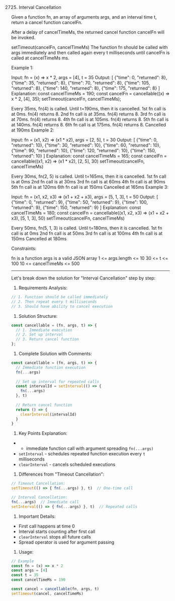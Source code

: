 2725. Interval Cancellation

Given a function fn, an array of arguments args, and an interval time t, return a cancel function cancelFn.

After a delay of cancelTimeMs, the returned cancel function cancelFn will be invoked.

setTimeout(cancelFn, cancelTimeMs)
The function fn should be called with args immediately and then called again every t milliseconds until cancelFn is called at cancelTimeMs ms.



Example 1:

Input: fn = (x) => x * 2, args = [4], t = 35
Output:
[
{"time": 0, "returned": 8},
{"time": 35, "returned": 8},
{"time": 70, "returned": 8},
{"time": 105, "returned": 8},
{"time": 140, "returned": 8},
{"time": 175, "returned": 8}
]
Explanation:
const cancelTimeMs = 190;
const cancelFn = cancellable((x) => x * 2, [4], 35);
setTimeout(cancelFn, cancelTimeMs);

Every 35ms, fn(4) is called. Until t=190ms, then it is cancelled.
1st fn call is at 0ms. fn(4) returns 8.
2nd fn call is at 35ms. fn(4) returns 8.
3rd fn call is at 70ms. fn(4) returns 8.
4th fn call is at 105ms. fn(4) returns 8.
5th fn call is at 140ms. fn(4) returns 8.
6th fn call is at 175ms. fn(4) returns 8.
Cancelled at 190ms
Example 2:

Input: fn = (x1, x2) => (x1 * x2), args = [2, 5], t = 30
Output:
[
{"time": 0, "returned": 10},
{"time": 30, "returned": 10},
{"time": 60, "returned": 10},
{"time": 90, "returned": 10},
{"time": 120, "returned": 10},
{"time": 150, "returned": 10}
]
Explanation:
const cancelTimeMs = 165;
const cancelFn = cancellable((x1, x2) => (x1 * x2), [2, 5], 30)
setTimeout(cancelFn, cancelTimeMs)

Every 30ms, fn(2, 5) is called. Until t=165ms, then it is cancelled.
1st fn call is at 0ms
2nd fn call is at 30ms
3rd fn call is at 60ms
4th fn call is at 90ms
5th fn call is at 120ms
6th fn call is at 150ms
Cancelled at 165ms
Example 3:

Input: fn = (x1, x2, x3) => (x1 + x2 + x3), args = [5, 1, 3], t = 50
Output:
[
{"time": 0, "returned": 9},
{"time": 50, "returned": 9},
{"time": 100, "returned": 9},
{"time": 150, "returned": 9}
]
Explanation:
const cancelTimeMs = 180;
const cancelFn = cancellable((x1, x2, x3) => (x1 + x2 + x3), [5, 1, 3], 50)
setTimeout(cancelFn, cancelTimeMs)

Every 50ms, fn(5, 1, 3) is called. Until t=180ms, then it is cancelled.
1st fn call is at 0ms
2nd fn call is at 50ms
3rd fn call is at 100ms
4th fn call is at 150ms
Cancelled at 180ms


Constraints:

fn is a function
args is a valid JSON array
1 <= args.length <= 10
30 <= t <= 100
10 <= cancelTimeMs <= 500


---


Let's break down the solution for "Interval Cancellation" step by step:
1. Requirements Analysis:
``` javascript
// 1. Function should be called immediately
// 2. Then repeat every t milliseconds
// 3. Should have ability to cancel execution
```
1. Solution Structure:
``` javascript
const cancellable = (fn, args, t) => {
  // 1. Immediate execution
  // 2. Set up interval
  // 3. Return cancel function
};
```
1. Complete Solution with Comments:
``` javascript
const cancellable = (fn, args, t) => {
  // Immediate function execution
  fn(...args)
  
  // Set up interval for repeated calls
  const intervalId = setInterval(() => {
    fn(...args)
  }, t)
  
  // Return cancel function
  return () => {
    clearInterval(intervalId)
  }
}
```
1. Key Points Explanation:

- - immediate function call with argument spreading `fn(...args)`
- `setInterval` - schedules repeated function execution every `t` milliseconds
- `clearInterval` - cancels scheduled executions

1. Differences from "Timeout Cancellation":
``` javascript
// Timeout Cancellation:
setTimeout(() => { fn(...args) }, t)  // One-time call

// Interval Cancellation:
fn(...args)  // Immediate call
setInterval(() => { fn(...args) }, t)  // Repeated calls
```
1. Important Details:

- First call happens at time 0
- Interval starts counting after first call
- `clearInterval` stops all future calls
- Spread operator is used for argument passing

1. Usage:
``` javascript
// Example
const fn = (x) => x * 2
const args = [4]
const t = 35
const cancelTimeMs = 190

const cancel = cancellable(fn, args, t)
setTimeout(cancel, cancelTimeMs)
```